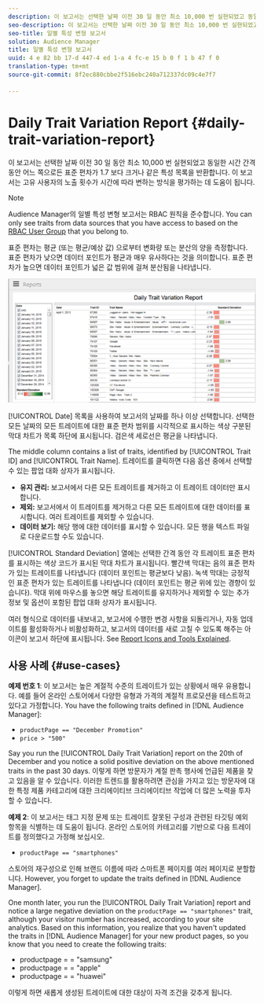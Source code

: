 ```yaml
---
description: 이 보고서는 선택한 날짜 이전 30 일 동안 최소 10,000 번 실현되었고 동일한 시간 간격 동안 어느 쪽으로든 표준 편차가 1.7 보다 크거나 같은 특성 목록을 반환합니다. 이 보고서는 고유 사용자의 노출 횟수가 시간에 따라 변하는 방식을 평가하는 데 도움이 됩니다.
seo-description: 이 보고서는 선택한 날짜 이전 30 일 동안 최소 10,000 번 실현되었고 동일한 시간 간격 동안 어느 쪽으로든 표준 편차가 1.7 보다 크거나 같은 특성 목록을 반환합니다. 이 보고서는 고유 사용자의 노출 횟수가 시간에 따라 변하는 방식을 평가하는 데 도움이 됩니다.
seo-title: 일별 특성 변형 보고서
solution: Audience Manager
title: 일별 특성 변형 보고서
uuid: 4 e 82 bb 17-d 447-4 ed 1-a 4 fc-e 15 b 0 f 1 b 47 f 0
translation-type: tm+mt
source-git-commit: 8f2ec880cbbe2f516ebc240a712337dc09c4e7f7

---
```



# Daily Trait Variation Report {#daily-trait-variation-report}

이 보고서는 선택한 날짜 이전 30 일 동안 최소 10,000 번 실현되었고 동일한 시간 간격 동안 어느 쪽으로든 표준 편차가 1.7 보다 크거나 같은 특성 목록을 반환합니다. 이 보고서는 고유 사용자의 노출 횟수가 시간에 따라 변하는 방식을 평가하는 데 도움이 됩니다.

>[!NOTE]
>
>Audience Manager의 일별 특성 변형 보고서는 RBAC 원칙을 준수합니다. You can only see traits from data sources that you have access to based on the [RBAC User Group](/help/using/features/administration/administration-overview.md) that you belong to.

표준 편차는 평균 (또는 평균/예상 값) 으로부터 변화량 또는 분산의 양을 측정합니다. 표준 편차가 낮으면 데이터 포인트가 평균과 매우 유사하다는 것을 의미합니다. 표준 편차가 높으면 데이터 포인트가 넓은 값 범위에 걸쳐 분산됨을 나타냅니다.

![](assets/daily_trait_variation.png)

[!UICONTROL Date] 목록을 사용하여 보고서의 날짜를 하나 이상 선택합니다. 선택한 모든 날짜의 모든 트레이트에 대한 표준 편차 범위를 시각적으로 표시하는 색상 구분된 막대 차트가 목록 하단에 표시됩니다. 검은색 세로선은 평균을 나타냅니다.

The middle column contains a list of traits, identified by [!UICONTROL Trait ID] and [!UICONTROL Trait Name]. 트레이트를 클릭하면 다음 옵션 중에서 선택할 수 있는 팝업 대화 상자가 표시됩니다.

* **유지 관리:** 보고서에서 다른 모든 트레이트를 제거하고 이 트레이트 데이터만 표시합니다.
* **제외:** 보고서에서 이 트레이트를 제거하고 다른 모든 트레이트에 대한 데이터를 표시합니다. 여러 트레이트를 제외할 수 있습니다.
* **데이터 보기:** 해당 행에 대한 데이터를 표시할 수 있습니다. 모든 행을 텍스트 파일로 다운로드할 수도 있습니다.

[!UICONTROL Standard Deviation] 열에는 선택한 간격 동안 각 트레이트 표준 편차를 표시하는 색상 코드가 표시된 막대 차트가 표시됩니다. 빨간색 막대는 음의 표준 편차가 있는 트레이트를 나타냅니다 (데이터 포인트는 평균보다 낮음). 녹색 막대는 긍정적인 표준 편차가 있는 트레이트를 나타냅니다 (데이터 포인트는 평균 위에 있는 경향이 있습니다). 막대 위에 마우스를 놓으면 해당 트레이트를 유지하거나 제외할 수 있는 추가 정보 및 옵션이 포함된 팝업 대화 상자가 표시됩니다.

여러 형식으로 데이터를 내보내고, 보고서에 수행한 변경 사항을 되돌리거나, 자동 업데이트를 활성화하거나 비활성화하고, 보고서의 데이터를 새로 고칠 수 있도록 해주는 아이콘이 보고서 하단에 표시됩니다. See [Report Icons and Tools Explained](../../reporting/dynamic-reports/interactive-report-technology.md#icons-tools-explained).

## 사용 사례 {#use-cases}

**예제 번호 1**: 이 보고서는 높은 계절적 수준의 트레이트가 있는 상황에서 매우 유용합니다. 예를 들어 온라인 스토어에서 다양한 유형과 가격의 계절적 프로모션을 테스트하고 있다고 가정합니다. You have the following traits defined in [!DNL Audience Manager]:

* `productPage == "December Promotion"`
* `price > "500"`

Say you run the [!UICONTROL Daily Trait Variation] report on the 20th of December and you notice a solid positive deviation on the above mentioned traits in the past 30 days. 이렇게 하면 방문자가 계절 판촉 행사에 언급된 제품을 찾고 있음을 알 수 있습니다. 이러한 트렌드를 활용하려면 관심을 가지고 있는 방문자에 대한 특정 제품 카테고리에 대한 크리에이티브 크리에이티브 작업에 더 많은 노력을 투자할 수 있습니다.

**예제 2**: 이 보고서는 태그 지정 문제 또는 트레이트 잘못된 구성과 관련된 타깃팅 예외 항목을 식별하는 데 도움이 됩니다. 온라인 스토어의 카테고리를 기반으로 다음 트레이트를 정의했다고 가정해 보십시오.

* `productPage == "smartphones"`

스토어의 재구성으로 인해 브랜드 이름에 따라 스마트폰 페이지를 여러 페이지로 분할합니다. However, you forget to update the traits defined in [!DNL Audience Manager].

One month later, you run the [!UICONTROL Daily Trait Variation] report and notice a large negative deviation on the `productPage == "smartphones"` trait, although your visitor number has increased, according to your site analytics. Based on this information, you realize that you haven't updated the traits in [!DNL Audience Manager] for your new product pages, so you know that you need to create the following traits:

* productpage = = "samsung"
* productpage = = "apple"
* productpage = = "huawei"

이렇게 하면 새롭게 생성된 트레이트에 대한 대상이 자격 조건을 갖추게 됩니다.
